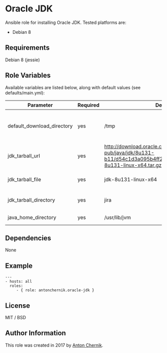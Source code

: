 Oracle JDK
=========

Ansible role for installing Oracle JDK. Tested platforms are:
* Debian 8

Requirements
------------

Debian 8 (jessie)

Role Variables
--------------

Available variables are listed below, along with default values (see defaults/main.yml):

| Parameter | Required | Default | Choices | Comments |
| ------------- | ------------- | ------------- | ------------- | ------------- |
| default_download_directory | yes | /tmp | | Sets directory where files will be downloaded |
| jdk_tarball_url  | yes | http://download.oracle.com/otn-pub/java/jdk/8u131-b11/d54c1d3a095b4ff2b6607d096fa80163/jdk-8u131-linux-x64.tar.gz | | Sets Oracle JDK tarball url  |
| jdk_tarball_file | yes  | jdk-8u131-linux-x64 | | Sets Oracle JDK tarball file name |
| jdk_tarball_directory | yes  | jira | jdk1.8.0_131 | Oracle JDK extract directory |
| java_home_directory | yes  | /usr/lib/jvm | | Sets path to JAVA_HOME |

Dependencies
------------

None

Example 
----------------
    ---
    - hosts: all
      roles:
         - { role: antonchernik.oracle-jdk }

License
-------

MIT / BSD

Author Information
------------------

This role was created in 2017 by [Anton Chernik](https://github.com/antonchernik).
